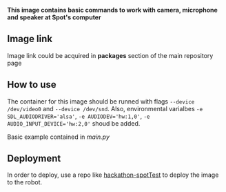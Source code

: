 **This image contains basic commands to work with camera, microphone and speaker at Spot's computer**

## Image link
Image link could be acquired in **packages** section of the main repository page

## How to use
The container for this image should be runned with flags `--device /dev/video0` and `--device /dev/snd`.
Also, environmental varialbes `-e SDL_AUDIODRIVER='alsa'`, `-e AUDIODEV='hw:1,0'`, `-e AUDIO_INPUT_DEVICE='hw:2,0'` shoud be added.

Basic example contained in _main.py_ 

## Deployment

In order to deploy, use a repo like [hackathon-spotTest](https://github.com/GhostWalker562/hackathon-spotTest) to deploy the image to the robot.
